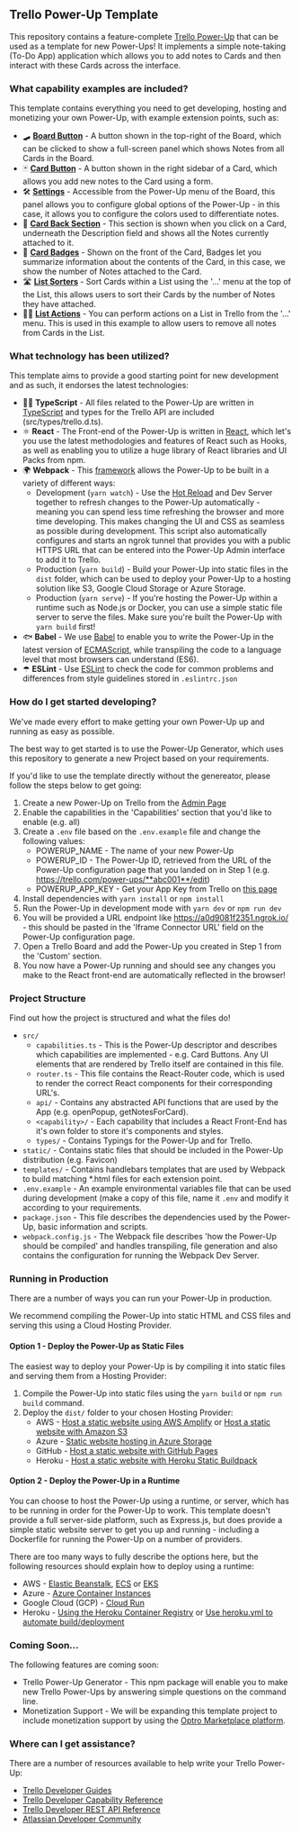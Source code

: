 ## Trello Power-Up Template

This repository contains a feature-complete [Trello Power-Up](https://developer.atlassian.com/cloud/trello/guides/power-ups/your-first-power-up/) that can be used as a template for new Power-Ups! It implements a simple note-taking (To-Do App) application which allows you to add notes to Cards and then interact with these Cards across the interface.

### What capability examples are included?

This template contains everything you need to get developing, hosting and monetizing your own Power-Up, with example extension points, such as:

* 🛹 [**Board Button**](https://developer.atlassian.com/cloud/trello/power-ups/capabilities/board-buttons/) - A button shown in the top-right of the Board, which can be clicked to show a full-screen panel which shows Notes from all Cards in the Board.
* 🃏 [**Card Button**](https://developer.atlassian.com/cloud/trello/power-ups/capabilities/card-buttons/) - A button shown in the right sidebar of a Card, which allows you add new notes to the Card using a form.
* 🛠 [**Settings**](https://developer.atlassian.com/cloud/trello/power-ups/capabilities/show-settings/) - Accessible from the Power-Up menu of the Board, this panel allows you to configure global options of the Power-Up - in this case, it allows you to configure the colors used to differentiate notes.
* 🎒 [**Card Back Section**](https://developer.atlassian.com/cloud/trello/power-ups/capabilities/card-back-section/) - This section is shown when you click on a Card, underneath the Description field and shows all the Notes currently attached to it.
* 📛 [**Card Badges**](https://developer.atlassian.com/cloud/trello/power-ups/capabilities/card-badges/) - Shown on the front of the Card, Badges let you summarize information about the contents of the Card, in this case, we show the number of Notes attached to the Card.
* 🛣 [**List Sorters**](https://developer.atlassian.com/cloud/trello/power-ups/capabilities/list-sorters/) - Sort Cards within a List using the '...' menu at the top of the List, this allows users to sort their Cards by the number of Notes they have attached.
* 🏃‍♀️ [**List Actions**]() - You can perform actions on a List in Trello from the '...' menu. This is used in this example to allow users to remove all notes from Cards in the List.

### What technology has been utilized?

This template aims to provide a good starting point for new development and as such, it endorses the latest technologies:

* 👩‍💻 **TypeScript** - All files related to the Power-Up are written in [TypeScript](https://www.typescriptlang.org/) and types for the Trello API are included (src/types/trello.d.ts).
* ⚛️ **React** - The Front-end of the Power-Up is written in [React](https://reactjs.org/), which let's you use the latest methodologies and features of React such as Hooks, as well as enabling you to utilize a huge library of React libraries and UI Packs from npm.
* 🌍 **Webpack** - This [framework](https://webpack.js.org/) allows the Power-Up to be built in a variety of different ways:
   * Development  (`yarn watch`) - Use the [Hot Reload](https://github.com/gaearon/react-hot-loader) and Dev Server together to refresh changes to the Power-Up automatically - meaning you can spend less time refreshing the browser and more time developing. This makes changing the UI and CSS as seamless as possible during development. This script also automatically configures and starts an ngrok tunnel that provides you with a public HTTPS URL that can be entered into the Power-Up Admin interface to add it to Trello.
   * Production (`yarn build`) - Build your Power-Up into static files in the `dist` folder, which can be used to deploy your Power-Up to a hosting solution like S3, Google Cloud Storage or Azure Storage.
   * Production (`yarn serve`) - If you're hosting the Power-Up within a runtime such as Node.js or Docker, you can use a simple static file server to serve the files. Make sure you're built the Power-Up with `yarn build` first!
* 🐟 **Babel** - We use [Babel](https://babeljs.io/) to enable you to write the Power-Up in the latest version of [ECMAScript](https://www.ecma-international.org/publications-and-standards/standards/ecma-262/), while transpiling the code to a language level that most browsers can understand (ES6).
* ☂ **ESLint** - Use [ESLint](https://eslint.org/) to check the code for common problems and differences from style guidelines stored in `.eslintrc.json`

### How do I get started developing?

We've made every effort to make getting your own Power-Up up and running as easy as possible.

The best way to get started is to use the Power-Up Generator, which uses this repository to generate a new Project based on your requirements.

If you'd like to use the template directly without the genereator, please follow the steps below to get going:

1. Create a new Power-Up on Trello from the [Admin Page](https://trello.com/power-ups/admin)
2. Enable the capabilities in the 'Capabilities' section that you'd like to enable (e.g. all)
3. Create a `.env` file based on the `.env.example` file and change the following values:
	* POWERUP_NAME - The name of your new Power-Up
	* POWERUP_ID - The Power-Up ID, retrieved from the URL of the Power-Up configuration page that you landed on in Step 1 (e.g. https://trello.com/power-ups/**abc001**/edit)
	* POWERUP_APP_KEY - Get your App Key from Trello on [this page](https://trello.com/app-key)
4. Install dependencies with `yarn install` or `npm install`
5. Run the Power-Up in development mode with `yarn dev` or `npm run dev`
6. You will be provided a URL endpoint like https://a0d9081f2351.ngrok.io/ - this should be pasted in the 'Iframe Connector URL' field on the Power-Up configuration page.
7. Open a Trello Board and add the Power-Up you created in Step 1 from the 'Custom' section.
8. You now have a Power-Up running and should see any changes you make to the React front-end are automatically reflected in the browser!

### Project Structure

Find out how the project is structured and what the files do!

 * `src/`
 	* `capabilities.ts` - This is the Power-Up descriptor and describes which capabilities are implemented - e.g. Card Buttons. Any UI elements that are rendered by Trello itself are contained in this file.
 	* `router.ts` - This file contains the React-Router code, which is used to render the correct React components for their corresponding URL's.
 	*  `api/` - Contains any abstracted API functions that are used by the App (e.g. openPopup, getNotesForCard).
 	* `<capability>/` - Each capability that includes a React Front-End has it's own folder to store it's components and styles.
 	* `types/` - Contains Typings for the Power-Up and for Trello.
 * `static/` - Contains static files that should be included in the Power-Up distribution (e.g. Favicon)
 * `templates/` - Contains handlebars templates that are used by Webpack to build matching *.html files for each extension point.
 * `.env.example` - An example environmental variables file that can be used during development (make a copy of this file, name it `.env` and modify it according to your requirements.
 * `package.json` - This file describes the dependencies used by the Power-Up, basic information and scripts.
 * `webpack.config.js` - The Webpack file describes 'how the Power-Up should be compiled' and handles transpiling, file generation and also contains the configuration for running the Webpack Dev Server.

### Running in Production

There are a number of ways you can run your Power-Up in production.

We recommend compiling the Power-Up into static HTML and CSS files and serving this using a Cloud Hosting Provider.

#### Option 1 - Deploy the Power-Up as Static Files

The easiest way to deploy your Power-Up is by compiling it into static files and serving them from a Hosting Provider:

1. Compile the Power-Up into static files using the `yarn build` or `npm run build` command.
2. Deploy the `dist/` folder to your chosen Hosting Provider:
	* AWS - [Host a static website using AWS Amplify](https://aws.amazon.com/getting-started/hands-on/host-static-website/) or [Host a static website with Amazon S3](https://docs.aws.amazon.com/AmazonS3/latest/dev/WebsiteHosting.html)
	* Azure - [Static website hosting in Azure Storage](https://docs.microsoft.com/en-us/azure/storage/blobs/storage-blob-static-website)
	* GitHub - [Host a static website with GitHub Pages](https://pages.github.com/)
	* Heroku - [Host a static website with Heroku Static Buildpack](https://elements.heroku.com/buildpacks/heroku/heroku-buildpack-static)

#### Option 2 - Deploy the Power-Up in a Runtime

You can choose to host the Power-Up using a runtime, or server, which has to be running in order for the Power-Up to work. This template doesn't provide a full server-side platform, such as Express.js, but does provide a simple static website server to get you up and running - including a Dockerfile for running the Power-Up on a number of providers.

There are too many ways to fully describe the options here, but the following resources should explain how to deploy using a runtime:

* AWS - [Elastic Beanstalk](https://docs.aws.amazon.com/elasticbeanstalk/latest/dg/create_deploy_docker.html), [ECS](https://aws.amazon.com/getting-started/hands-on/deploy-docker-containers/) or [EKS](https://docs.aws.amazon.com/AmazonECR/latest/userguide/ECR_on_EKS.html)
* Azure - [Azure Container Instances](https://docs.microsoft.com/en-us/azure/container-instances/container-instances-tutorial-prepare-app)
* Google Cloud (GCP) - [Cloud Run](https://cloud.google.com/run/docs/deploying)
* Heroku - [Using the Heroku Container Registry](https://devcenter.heroku.com/articles/container-registry-and-runtime) or [Use heroku.yml to automate build/deployment](https://devcenter.heroku.com/articles/build-docker-images-heroku-yml)

### Coming Soon...

The following features are coming soon:

* Trello Power-Up Generator - This npm package will enable you to make new Trello Power-Ups by answering simple questions on the command line.
* Monetization Support - We will be expanding this template project to include monetization support by using the [Optro Marketplace platform](https://www.optro.cloud).

### Where can I get assistance?

There are a number of resources available to help write your Trello Power-Up:

* [Trello Developer Guides](https://developer.atlassian.com/cloud/trello/)
* [Trello Developer Capability Reference](https://developer.atlassian.com/cloud/trello/power-ups/capabilities/)
* [Trello Developer REST API Reference](https://developer.atlassian.com/cloud/trello/rest/api-group-actions/)
* [Atlassian Developer Community](https://community.developer.atlassian.com/)
